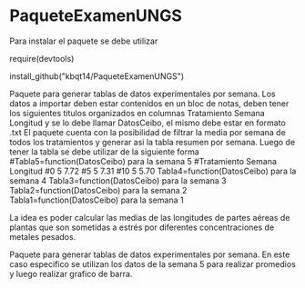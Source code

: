 # PaqueteExamenUNGS

Para instalar el paquete se debe utilizar

require(devtools)

install_github("kbqt14/PaqueteExamenUNGS")


Paquete  para generar tablas de datos experimentales por semana.
Los datos a importar deben estar contenidos en un bloc de notas, deben tener los siguientes titulos organizados en columnas Tratamiento	Semana	Longitud y se lo debe llamar DatosCeibo, el mismo debe estar en formato .txt
El paquete cuenta con la posibilidad de filtrar la media por semana de todos los tratamientos y generar asi la tabla resumen por semana.
Luego de tener la tabla se debe utilizar de la siguiente forma
#Tabla5=function(DatosCeibo)  para la semana 5
#Tratamiento Semana Longitud
#0            5       7.72
#5            5       7.31
#10           5       5.70
Tabla4=function(DatosCeibo)  para la semana 4
Tabla3=function(DatosCeibo)  para la semana 3
Tabla2=function(DatosCeibo)  para la semana 2
Tabla1=function(DatosCeibo)  para la semana 1

La idea es poder calcular las medias de las longitudes de partes aéreas de plantas que son sometidas a estrés por diferentes concentraciones de metales pesados.

Paquete  para generar tablas de datos experimentales por semana. En este caso especifico se utilizan los datos de la semana 5 para realizar promedios y luego realizar grafico de barra.

